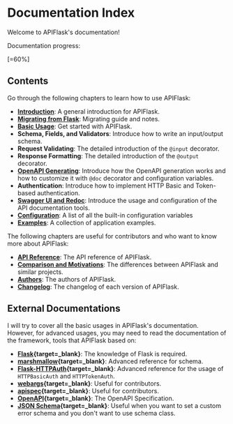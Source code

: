 # Documentation Index

Welcome to APIFlask's documentation!

Documentation progress:

[=60%]


## Contents

Go through the following chapters to learn how to use APIFlask:

- **[Introduction](/)**: A general introduction for APIFlask.
- **[Migrating from Flask](/migrating)**: Migrating guide and notes.
- **[Basic Usage](/usage)**: Get started with APIFlask.
- **Schema, Fields, and Validators**: Introduce how to write an input/output schema.
- **Request Validating**: The detailed introduction of the `@input` decorator.
- **Response Formatting**:  The detailed introduction of the `@output` decorator.
- **[OpenAPI Generating](/openapi)**: Introduce how the OpenAPI generation works and how to customize
it with `@doc` decorator and configuration variables.
- **Authentication**: Introduce how to implement HTTP Basic and Token-based authentication.
- **[Swagger UI and Redoc](/api-docs)**: Introduce the usage and configuration of the API
documentation tools.
- **[Configuration](/configuration)**: A list of all the built-in configuration variables
- **[Examples](/examples)**: A collection of application examples.

The following chapters are useful for contributors and who want to know more about
APIFlask:

- **[API Reference](/api/app)**: The API reference of APIFlask.
- **[Comparison and Motivations](/comparison)**: The differences between APIFlask and similar projects.
- **[Authors](/authors)**: The authors of APIFlask.
- **[Changelog](/changelog)**: The changelog of each version of APIFlask.


## External Documentations

I will try to cover all the basic usages in APIFlask's documentation. However, for
advanced usages, you may need to read the documentation of the framework, tools
that APIFlask based on:

- **[Flask][_flask]{target=_blank}**: The knowledge of Flask is required.
- **[marshmallow][_marshmallow]{target=_blank}**: Advanced reference for schema.
- **[Flask-HTTPAuth][_flask_httpauth]{target=_blank}**: Advanced reference for
the usage of `HTTPBasicAuth` and `HTTPTokenAuth`.
- **[webargs][_webargs]{target=_blank}**: Useful for contributors.
- **[apispec][_apispec]{target=_blank}**: Useful for contributors.
- **[OpenAPI][_openapi]{target=_blank}**: The OpenAPI Specification.
- **[JSON Schema][_jsonschema]{target=_blank}**: Useful when you want to set a custom
error schema and you don't want to use schema class.

[_flask]: https://flask.palletsprojects.com/
[_marshmallow]: https://marshmallow.readthedocs.io/
[_flask_httpauth]: https://flask-httpauth.readthedocs.io/
[_webargs]: https://webargs.readthedocs.io/
[_apispec]: https://apispec.readthedocs.io/
[_openapi]: https://github.com/OAI/OpenAPI-Specification/tree/main/versions
[_jsonschema]: https://json-schema.org/
